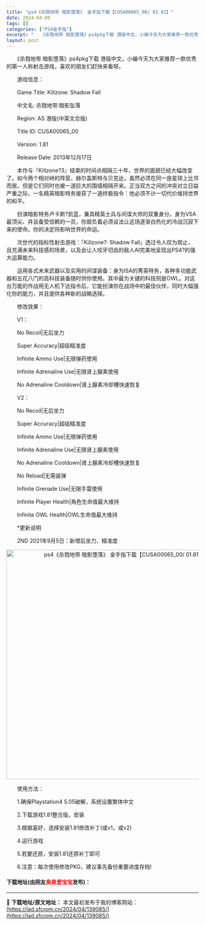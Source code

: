 ```yaml
---
title: "ps4《杀戮地带 暗影堕落》 金手指下载【CUSA00065_00/ 01.81】"
date: 2024-04-09
tags: []
categories: ["PS4金手指"]
excerpt: "　　《杀戮地带 暗影堕落》ps4pkg下载 港版中文，小编今天为大家推荐一款优秀的第一人称射击游戏，喜欢的朋友们赶快来看呀。 　　游戏信息： 　　Game Title: Killzone: Shadow Fall 　　中文名: 杀戮地带:暗影坠落 　　Region: AS 港版(中英文合版) 　　T&hellip;"
layout: post
---
```


 <p>　　《杀戮地带 暗影堕落》ps4pkg下载 港版中文，小编今天为大家推荐一款优秀的第一人称射击游戏，喜欢的朋友们赶快来看呀。</p> <p>　　游戏信息：</p> <p>　　Game Title: Killzone: Shadow Fall</p> <p>　　中文名: 杀戮地带:暗影坠落</p> <p>　　Region: AS 港版(中英文合版)</p> <p>　　Title ID: CUSA00065_00</p> <p>　　Version: 1.81</p> <p>　　Release Date: 2013年12月17日</p> <p>　　本作与『Killzone?3』结束的时间点相隔三十年，世界的面貌已经大幅改变了。如今两个相对峙的阵营，赫尔盖斯特与贝克达，虽然必须在同一座星球上比邻而居，但是它们同时也被一道巨大的围墙相隔开来。正当双方之间的冲突对立日益严重之际，一名精英暗影特务接获了一道终极指令：他必须不计一切代价维持世界的和平。</p> <p>　　扮演暗影特务卢卡斯?凯蓝，兼具精英士兵与间谍大师的双重身分。身为VSA最顶尖、并且备受信赖的一员，你肩负着必须设法让这场逐渐白热化的冷战沉寂下来的使命。你的决定将影响世界的命运。</p> <p>　　次世代的指标性射击游戏：『Killzone?: Shadow Fall』透过令人叹为观止，且充满未来科技感的场景，以及会让人咬牙切齿的敌人AI完美地呈现出PS4?的强大运算能力。</p> <p>　　运用各式未来武器以及实用的间谍装备：身为ISA的菁英特务，各种多功能武器和五花八门的高科技装备随时供你使用。其中最为关键的科技则是OWL。对这台万能的作战用无人机下达指令后，它能扮演你在战场中的最佳伙伴，同时大幅强化你的能力，并且提供各种新的战略选择。</p> <p>　　修改效果：</p> <p>　　V1：</p> <p>　　No Recoil|无后坐力</p> <p>　　Super Accuracy|超级精准度</p> <p>　　Infinite Ammo Use|无限弹药使用</p> <p>　　Infinite Adrenaline Use|无限肾上腺素使用</p> <p>　　No Adrenaline Cooldown|肾上腺素冷却槽快速恢复</p> <p>　　V2：</p> <p>　　No Recoil|无后坐力</p> <p>　　Super Accuracy|超级精准度</p> <p>　　Infinite Ammo Use|无限弹药使用</p> <p>　　Infinite Adrenaline Use|无限肾上腺素使用</p> <p>　　No Adrenaline Cooldown|肾上腺素冷却槽快速恢复</p> <p>　　No Reload|无需装弹</p> <p>　　Infinite Grenade Use|无限手雷使用</p> <p>　　Infinite Player Health|角色生命值最大维持</p> <p>　　Infinite OWL Health|OWL生命值最大维持</p> <p>　　*更新说明</p> <p>　　2ND 2021年9月5日：新增后坐力、精准度</p> <p align="center"><img align="" border="0" src="https://www.tekqart.com/forum.php?mod=attachment&amp;aid=MjU0Nzc5fGViOGQwNTU5fDE2NzgxNzc5NzR8Mjc1MzIwMnwxOTQxNDg%3D&amp;noupdate=yes" width="600" alt="ps4《杀戮地带 暗影堕落》 金手指下载【CUSA00065_00/ 01.81】" /></p> <p>　　使用方法：</p> <p>　　1.确保Playstation4 5.05破解，系统设置繁体中文</p> <p>　　2.下载游戏1.81整合版，安装</p> <p>　　3.根据喜好，选择安装1.81修改补丁(或v1，或v2)</p> <p>　　4.运行游戏</p> <p>　　5.若要还原，安装1.81还原补丁即可</p> <p>　　6.注意：每次使用修改PKG，建议事先备份重要进度存档!</p> <p><h4>下载地址(由网友<font color="red">臭臭爱宝宝</font>发布)：</h4></p> 

---
📖 **下载地址/原文地址：** 本文最初发布于我的博客网站：[https://lad.sfcrom.cn/2024/04/139085/](https://lad.sfcrom.cn/2024/04/139085/)
